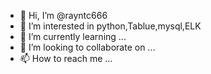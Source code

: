 - 👋 Hi, I’m @rayntc666
- 👀 I’m interested in python,Tablue,mysql,ELK
- 🌱 I’m currently learning ...
- 💞️ I’m looking to collaborate on ...
- 📫 How to reach me ...

<!---
rayntc666/rayntc666 is a ✨ special ✨ repository because its `README.md` (this file) appears on your GitHub profile.
You can click the Preview link to take a look at your changes.
--->
